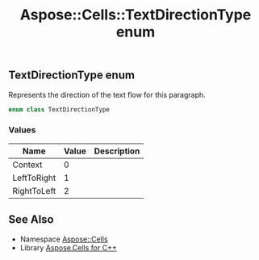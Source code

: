 ﻿---
title: Aspose::Cells::TextDirectionType enum
linktitle: TextDirectionType
second_title: Aspose.Cells for C++ API Reference
description: 'Aspose::Cells::TextDirectionType enum. Represents the direction of the text flow for this paragraph in C++.'
type: docs
weight: 25400
url: /cpp/aspose.cells/textdirectiontype/
---
## TextDirectionType enum


Represents the direction of the text flow for this paragraph.

```cpp
enum class TextDirectionType
```

### Values

| Name | Value | Description |
| --- | --- | --- |
| Context | 0 | <br> |
| LeftToRight | 1 | <br> |
| RightToLeft | 2 | <br> |

## See Also

* Namespace [Aspose::Cells](../)
* Library [Aspose.Cells for C++](../../)
